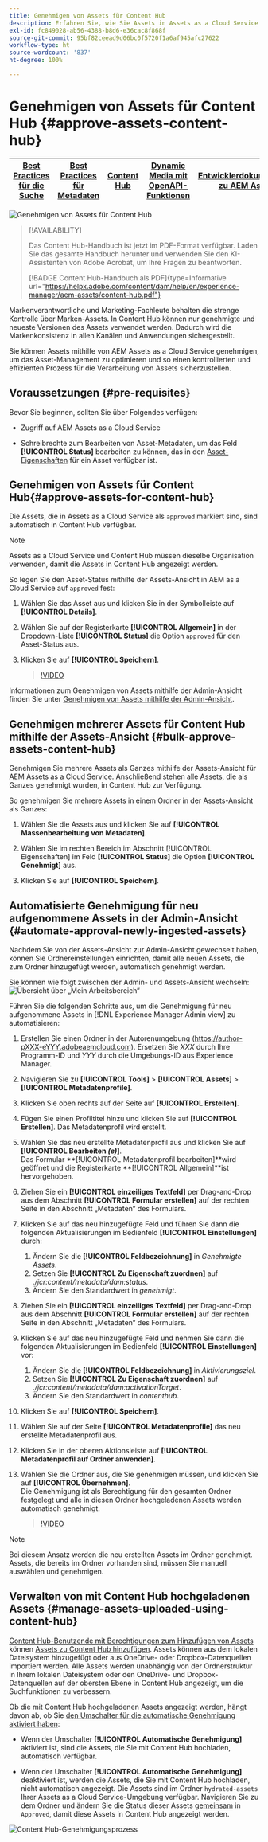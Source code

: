 ```yaml
---
title: Genehmigen von Assets für Content Hub
description: Erfahren Sie, wie Sie Assets in Assets as a Cloud Service genehmigen können, um sie in Content Hub verfügbar zu machen.
exl-id: fc849028-ab56-4388-b8d6-e36cac8f868f
source-git-commit: 95bf82ceead9d06bc0f5720f1a6af945afc27622
workflow-type: ht
source-wordcount: '837'
ht-degree: 100%

---
```


# Genehmigen von Assets für Content Hub {#approve-assets-content-hub}

| [Best Practices für die Suche](/help/assets/search-best-practices.md) | [Best Practices für Metadaten](/help/assets/metadata-best-practices.md) | [Content Hub](/help/assets/product-overview.md) | [Dynamic Media mit OpenAPI-Funktionen](/help/assets/dynamic-media-open-apis-overview.md) | [Entwicklerdokumentation zu AEM Assets](https://developer.adobe.com/experience-cloud/experience-manager-apis/) |
| ------------- | --------------------------- |---------|----|-----|

![Genehmigen von Assets für Content Hub](assets/content-hub-approve-assets.png)

>[!AVAILABILITY]
>
>Das Content Hub-Handbuch ist jetzt im PDF-Format verfügbar. Laden Sie das gesamte Handbuch herunter und verwenden Sie den KI-Assistenten von Adobe Acrobat, um Ihre Fragen zu beantworten.
>
>[!BADGE Content Hub-Handbuch als PDF]{type=Informative url="https://helpx.adobe.com/content/dam/help/en/experience-manager/aem-assets/content-hub.pdf"}

Markenverantwortliche und Marketing-Fachleute behalten die strenge Kontrolle über Marken-Assets. In Content Hub können nur genehmigte und neueste Versionen des Assets verwendet werden. Dadurch wird die Markenkonsistenz in allen Kanälen und Anwendungen sichergestellt.

Sie können Assets mithilfe von AEM Assets as a Cloud Service genehmigen, um das Asset-Management zu optimieren und so einen kontrollierten und effizienten Prozess für die Verarbeitung von Assets sicherzustellen.

## Voraussetzungen {#pre-requisites}

Bevor Sie beginnen, sollten Sie über Folgendes verfügen:

* Zugriff auf AEM Assets as a Cloud Service

* Schreibrechte zum Bearbeiten von Asset-Metadaten, um das Feld **[!UICONTROL Status]** bearbeiten zu können, das in den [Asset-Eigenschaften](/help/assets/manage-organize-assets-view.md##manage-asset-status) für ein Asset verfügbar ist.

## Genehmigen von Assets für Content Hub{#approve-assets-for-content-hub}

Die Assets, die in Assets as a Cloud Service als `approved` markiert sind, sind automatisch in Content Hub verfügbar.

>[!NOTE]
>
Assets as a Cloud Service und Content Hub müssen dieselbe Organisation verwenden, damit die Assets in Content Hub angezeigt werden.

So legen Sie den Asset-Status mithilfe der Assets-Ansicht in AEM as a Cloud Service auf `approved` fest:

1. Wählen Sie das Asset aus und klicken Sie in der Symbolleiste auf **[!UICONTROL Details]**.

1. Wählen Sie auf der Registerkarte **[!UICONTROL Allgemein]** in der Dropdown-Liste **[!UICONTROL Status]** die Option `approved` für den Asset-Status aus.
1. Klicken Sie auf **[!UICONTROL Speichern]**.

   >[!VIDEO](https://video.tv.adobe.com/v/3433172)

Informationen zum Genehmigen von Assets mithilfe der Admin-Ansicht finden Sie unter [Genehmigen von Assets mithilfe der Admin-Ansicht](/help/assets/approve-assets.md#approve-assets).

## Genehmigen mehrerer Assets für Content Hub mithilfe der Assets-Ansicht {#bulk-approve-assets-content-hub}

Genehmigen Sie mehrere Assets als Ganzes mithilfe der Assets-Ansicht für AEM Assets as a Cloud Service. Anschließend stehen alle Assets, die als Ganzes genehmigt wurden, in Content Hub zur Verfügung.

So genehmigen Sie mehrere Assets in einem Ordner in der Assets-Ansicht als Ganzes:

1. Wählen Sie die Assets aus und klicken Sie auf **[!UICONTROL Massenbearbeitung von Metadaten]**.

1. Wählen Sie im rechten Bereich im Abschnitt [!UICONTROL Eigenschaften] im Feld **[!UICONTROL Status]** die Option **[!UICONTROL Genehmigt]** aus.

1. Klicken Sie auf **[!UICONTROL Speichern]**.

## Automatisierte Genehmigung für neu aufgenommene Assets in der Admin-Ansicht {#automate-approval-newly-ingested-assets}

Nachdem Sie von der Assets-Ansicht zur Admin-Ansicht gewechselt haben, können Sie Ordnereinstellungen einrichten, damit alle neuen Assets, die zum Ordner hinzugefügt werden, automatisch genehmigt werden.

Sie können wie folgt zwischen der Admin- und Assets-Ansicht wechseln:
![Übersicht über „Mein Arbeitsbereich“](assets/assets-view.png)

Führen Sie die folgenden Schritte aus, um die Genehmigung für neu aufgenommene Assets in [!DNL Experience Manager Admin view] zu automatisieren:

1. Erstellen Sie einen Ordner in der Autorenumgebung (https://author-pXXX-eYYY.adobeaemcloud.com). Ersetzen Sie _XXX_ durch Ihre Programm-ID und _YYY_ durch die Umgebungs-ID aus Experience Manager.
1. Navigieren Sie zu **[!UICONTROL Tools]** > **[!UICONTROL Assets]** > **[!UICONTROL Metadatenprofile]**.
1. Klicken Sie oben rechts auf der Seite auf **[!UICONTROL Erstellen]**.
1. Fügen Sie einen Profiltitel hinzu und klicken Sie auf **[!UICONTROL Erstellen]**. Das Metadatenprofil wird erstellt.
1. Wählen Sie das neu erstellte Metadatenprofil aus und klicken Sie auf **[!UICONTROL Bearbeiten _(e)_]**. <br>Das Formular **[!UICONTROL Metadatenprofil bearbeiten]**wird geöffnet und die Registerkarte **[!UICONTROL Allgemein]**ist hervorgehoben.
1. Ziehen Sie ein **[!UICONTROL einzeiliges Textfeld]** per Drag-and-Drop aus dem Abschnitt **[!UICONTROL Formular erstellen]** auf der rechten Seite in den Abschnitt „Metadaten“ des Formulars.
1. Klicken Sie auf das neu hinzugefügte Feld und führen Sie dann die folgenden Aktualisierungen im Bedienfeld **[!UICONTROL Einstellungen]** durch:
   1. Ändern Sie die **[!UICONTROL Feldbezeichnung]** in _Genehmigte Assets_.
   1. Setzen Sie **[!UICONTROL Zu Eigenschaft zuordnen]** auf _./jcr:content/metadata/dam:status_.
   1. Ändern Sie den Standardwert in _genehmigt_.

1. Ziehen Sie ein **[!UICONTROL einzeiliges Textfeld]** per Drag-and-Drop aus dem Abschnitt **[!UICONTROL Formular erstellen]** auf der rechten Seite in den Abschnitt „Metadaten“ des Formulars.
1. Klicken Sie auf das neu hinzugefügte Feld und nehmen Sie dann die folgenden Aktualisierungen im Bedienfeld **[!UICONTROL Einstellungen]** vor:
   1. Ändern Sie die **[!UICONTROL Feldbezeichnung]** in _Aktivierungsziel_.
   1. Setzen Sie **[!UICONTROL Zu Eigenschaft zuordnen]** auf _./jcr:content/metadata/dam:activationTarget_.
   1. Ändern Sie den Standardwert in _contenthub_.

1. Klicken Sie auf **[!UICONTROL Speichern]**.
1. Wählen Sie auf der Seite **[!UICONTROL Metadatenprofile]** das neu erstellte Metadatenprofil aus.
1. Klicken Sie in der oberen Aktionsleiste auf **[!UICONTROL Metadatenprofil auf Ordner anwenden]**.
1. Wählen Sie die Ordner aus, die Sie genehmigen müssen, und klicken Sie auf **[!UICONTROL Übernehmen]**.
   <br> Die Genehmigung ist als Berechtigung für den gesamten Ordner festgelegt und alle in diesen Ordner hochgeladenen Assets werden automatisch genehmigt.

   >[!VIDEO](https://video.tv.adobe.com/v/3427431)

>[!NOTE]
> 
Bei diesem Ansatz werden die neu erstellten Assets im Ordner genehmigt. Assets, die bereits im Ordner vorhanden sind, müssen Sie manuell auswählen und genehmigen.

## Verwalten von mit Content Hub hochgeladenen Assets {#manage-assets-uploaded-using-content-hub}

[Content Hub-Benutzende mit Berechtigungen zum Hinzufügen von Assets](/help/assets/deploy-content-hub.md#onboard-content-hub-users-add-assets) können [Assets zu Content Hub hinzufügen](/help/assets/upload-brand-approved-assets.md). Assets können aus dem lokalen Dateisystem hinzugefügt oder aus OneDrive- oder Dropbox-Datenquellen importiert werden. Alle Assets werden unabhängig von der Ordnerstruktur in Ihrem lokalen Dateisystem oder den OneDrive- und Dropbox-Datenquellen auf der obersten Ebene in Content Hub angezeigt, um die Suchfunktionen zu verbessern.

Ob die mit Content Hub hochgeladenen Assets angezeigt werden, hängt davon ab, ob Sie [den Umschalter für die automatische Genehmigung aktiviert haben](/help/assets/configure-content-hub-ui-options.md#configure-import-options-content-hub):

* Wenn der Umschalter **[!UICONTROL Automatische Genehmigung]** aktiviert ist, sind die Assets, die Sie mit Content Hub hochladen, automatisch verfügbar.

* Wenn der Umschalter **[!UICONTROL Automatische Genehmigung]** deaktiviert ist, werden die Assets, die Sie mit Content Hub hochladen, nicht automatisch angezeigt. Die Assets sind im Ordner `hydrated-assets` Ihrer Assets as a Cloud Service-Umgebung verfügbar. Navigieren Sie zu dem Ordner und ändern Sie die Status dieser Assets [gemeinsam](#bulk-approve-assets-content-hub) in `Approved`, damit diese Assets in Content Hub angezeigt werden.

![Content Hub-Genehmigungsprozess](/help/assets/assets/content-hub-approval.png)
